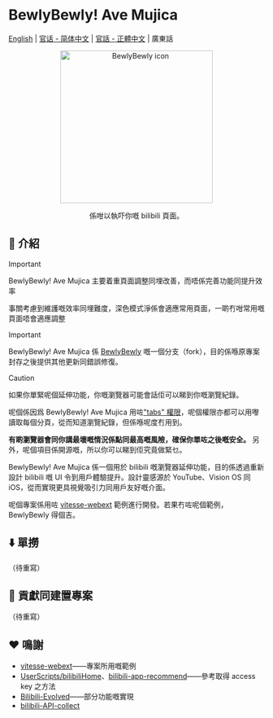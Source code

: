 # BewlyBewly! Ave Mujica

[English](README.md) | [官话 - 简体中文](README-cmn_CN.md) | [官話 - 正體中文](README-cmn_TW.md) | 廣東話

<p align="center" style="margin-bottom: 0px !important;">
<img width="300" alt="BewlyBewly icon" src="https://cdn.jsdelivr.net/gh/BewlyBewly/Imgs/logos/bewlybewly-vtuber-logo.png"><br/>
</p>

<p align="center">係咁以執吓你嘅 bilibili 頁面。</p>

<!-- ![min1](https://github.com/hakadao/BewlyBewly/assets/33394391/951f9e2a-d0e1-452c-83a9-dc6d85c4d441)
![min2](https://github.com/hakadao/BewlyBewly/assets/33394391/3e75dd20-f60b-4645-b434-23a24c72959c) -->

## 👋 介紹

> [!IMPORTANT]
> BewlyBewly! Ave Mujica 主要着重頁面調整同埋改善，而唔係完善功能同提升效率
>
> 事關考慮到維護嘅效率同埋難度，深色模式淨係會適應常用頁面，一啲冇咁常用嘅頁面唔會適應調整

> [!IMPORTANT]
> BewlyBewly! Ave Mujica 係 [BewlyBewly](https://github.com/BewlyBewly/BewlyBewly) 嘅一個分支（fork），目的係喺原專案封存之後提供其他更新同錯誤修復。

> [!CAUTION]
> 如果你單緊呢個延伸功能，你嘅瀏覽器可能會話佢可以睇到你嘅瀏覽紀錄。
>
> 呢個係因爲 BewlyBewly! Ave Mujica 用咗["tabs" 權限](https://developer.chrome.com/docs/extensions/reference/api/tabs)，呢個權限亦都可以用嚟讀取每個分頁，從而知道瀏覽紀錄，但係喺呢度冇用到。
>
> **有啲瀏覽器會同你講最壞嘅情況係點同最高嘅風險，確保你單咗之後嘅安全。**
> 另外，呢個項目係開源嘅，所以你可以睇到佢究竟做緊乜。

BewlyBewly! Ave Mujica 係一個用於 bilibili 嘅瀏覽器延伸功能，目的係透過重新設計 bilibili 嘅 UI 令到用戶體驗提升。設計靈感源於 YouTube、Vision OS 同 iOS，從而實現更具視覺吸引力同用戶友好嘅介面。

呢個專案係用咗 [vitesse-webext](https://github.com/antfu/vitesse-webext) 範例進行開發。若果冇咗呢個範例，BewlyBewly 得個吉。

## ⬇️ 單撈

（待重寫）

## 🤝 貢獻同建置專案

（待重寫）

## ❤️ 鳴謝

- [vitesse-webext](https://github.com/antfu/vitesse-webext)——專案所用嘅範例
- [UserScripts/bilibiliHome](https://github.com/indefined/UserScripts/tree/master/bilibiliHome)、[bilibili-app-recommend](https://github.com/magicdawn/bilibili-app-recommend)——參考取得 access key 之方法
- [Bilibili-Evolved](https://github.com/the1812/Bilibili-Evolved)——部分功能嘅實現
- [bilibili-API-collect](https://github.com/SocialSisterYi/bilibili-API-collect)
